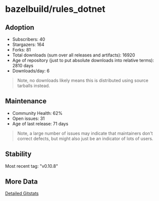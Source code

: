 # bazelbuild/rules_dotnet

## Adoption

- Subscribers: 40
- Stargazers: 164
- Forks: 81
- Total downloads (sum over all releases and artifacts): 16920
- Age of repository (just to put absolute downloads into relative terms): 2810 days
- Downloads/day: 6

> Note, no downloads likely means this is distributed using source tarballs instead.

## Maintenance

- Community Health: 62%
- Open issues: 31
- Age of last release: 71 days

> Note, a large number of issues may indicate that maintainers don't correct defects, but might also
> just be an indicator of lots of users.

## Stability

Most recent tag: "v0.10.8"

## More Data

[Detailed Gitstats](/bazel-catalog/gitstats/bazelbuild/rules_dotnet)

